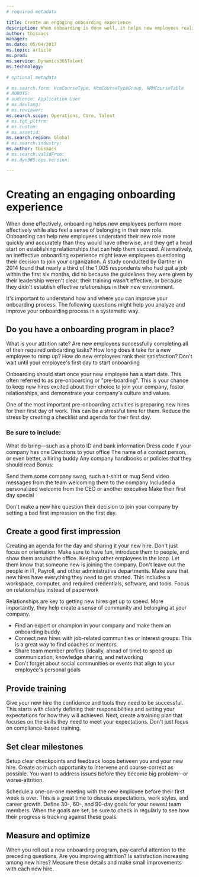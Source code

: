 ```yaml
---
# required metadata

title: Create an engaging onboarding experience
description: When onboarding is done well, it helps new employees realize a sense of belonging in their new organization.
author: tbisaacs
manager:
ms.date: 05/04/2017
ms.topic: article
ms.prod:
ms.service: Dynamics365Talent
ms.technology:

# optional metadata

# ms.search.form: HcmCourseType, HcmCourseTypeGroup, HRMCourseTable
# ROBOTS:
# audience: Application User
# ms.devlang:
# ms.reviewer:
ms.search.scope: Operations, Core, Talent
# ms.tgt_pltfrm:
# ms.custom:
# ms.assetid:
ms.search.region: Global
# ms.search.industry:
ms.author: tbisaacs
# ms.search.validFrom:
# ms.dyn365.ops.version:

---
```


# Creating an engaging onboarding experience

When done effectively, onboarding helps new employees perform more effectively while also feel a sense of belonging in their new role. Onboarding can help new employees understand their new role more quickly and accurately than they would have otherwise, and they get a head start on establishing relationships that can help them succeed. Alternatively, an ineffective onboarding experience might leave employees questioning their decision to join your organization. A study conducted by Gartner in 2014 found that nearly a third of the 1,005 respondents who had quit a job within the first six months, did so because the guidelines they were given by their leadership weren't clear, their training wasn't effective, or because they didn't establish effective relationships in their new environment.

It's important to understand how and where you can improve your onboarding process. The following questions might help you analyze and improve your onboarding process in a systematic way.

## Do you have a onboarding program in place?
What is your attrition rate?
Are new employees successfully completing all of their required onboarding tasks?
How long does it take for a new employee to ramp up?
How do new employees rank their satisfaction?
Don't wait until your employee's first day to start onboarding

Onboarding should start once your new employee has a start date. This often referred to as pre-onboarding or "pre-boarding". This is your chance to keep new hires excited about their choice to join your company, foster relationships, and demonstrate your company's culture and values.

One of the most important pre-onboarding activities is preparing new hires for their first day of work. This can be a stressful time for them. Reduce the stress by creating a checklist and agenda for their first day.

### Be sure to include:

What do bring—such as a photo ID and bank information
Dress code if your company has one
Directions to your office
The name of a contact person, or even better, a hiring buddy
Any company handbooks or policies that they should read
Bonus:

Send them some company swag, such a t-shirt or mug
Send video messages from the team welcoming them to the company
Included a personalized welcome from the CEO or another executive
Make their first day special

Don't make a new hire question their decision to join your company by setting a bad first impression on the first day.

## Create a good first impression

Creating an agenda for the day and sharing it your new hire. Don't just focus on orientation. Make sure to have fun, introduce them to people, and show them around the office.
Keeping other employees in the loop. Let them know that someone new is joining the company. Don't leave out the people in IT, Payroll, and other administrative departments.
Make sure that new hires have everything they need to get started. This includes a workspace, computer, and required credentials, software, and tools.
Focus on relationships instead of paperwork

Relationships are key to getting new hires get up to speed. More importantly, they help create a sense of community and belonging at your company.

* Find an expert or champion in your company and make them an onboarding buddy
* Connect new hires with job-related communities or interest groups. This is a great way to find coaches or mentors.
* Share team member profiles (ideally, ahead of time) to speed up communication, knowledge sharing, and networking
* Don't forget about social communities or events that align to your employee's personal goals

## Provide training

Give your new hire the confidence and tools they need to be successful. This starts with clearly defining their responsibilities and setting your expectations for how they will achieved. Next, create a training plan that focuses on the skills they need to meet your expectations. Don't just focus on compliance-based training.

## Set clear milestones

Setup clear checkpoints and feedback loops between you and your new hire. Create as much opportunity to intervene and course-correct as possible. You want to address issues before they become big problem—or worse-attrition.

Schedule a one-on-one meeting with the new employee before their first week is over. This is a great time to discuss expectations, work styles, and career growth.
Define 30-, 60-, and 90-day goals for your newest team members. When the goals are set, be sure to check in regularly to see how their progress is  tracking against these goals.

## Measure and optimize

When you roll out a new onboarding program, pay careful attention to the preceding questions. Are you improving attrition? Is satisfaction increasing among new hires? Measure these details and make small improvements with each new hire.

